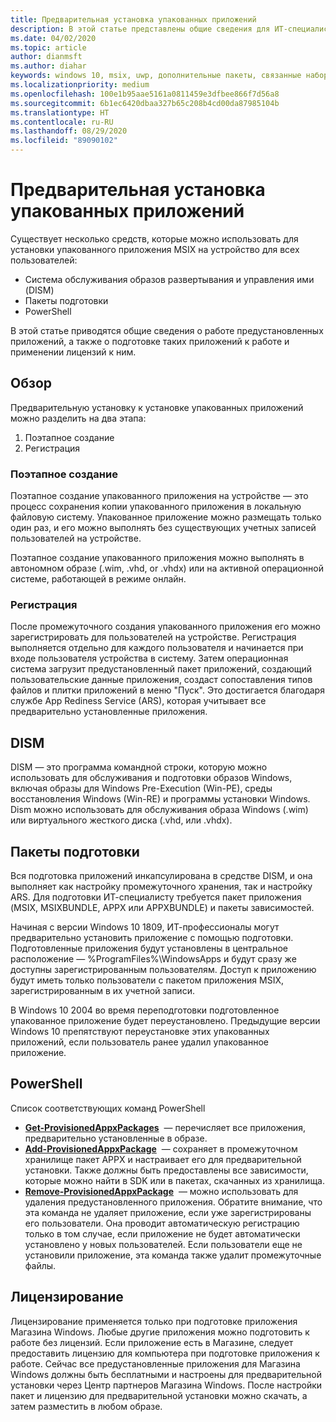 ```yaml
---
title: Предварительная установка упакованных приложений
description: В этой статье представлены общие сведения для ИТ-специалистов.
ms.date: 04/02/2020
ms.topic: article
author: dianmsft
ms.author: diahar
keywords: windows 10, msix, uwp, дополнительные пакеты, связанные наборы, расширение пакета, visual studio, dism, предустановить, предустановка, упакованные приложения
ms.localizationpriority: medium
ms.openlocfilehash: 100e1b95aae5161a0811459e3dfbee866f7d56a8
ms.sourcegitcommit: 6b1ec6420dbaa327b65c208b4cd00da87985104b
ms.translationtype: HT
ms.contentlocale: ru-RU
ms.lasthandoff: 08/29/2020
ms.locfileid: "89090102"
---
```

# <a name="preinstalling-packaged-apps"></a>Предварительная установка упакованных приложений
Существует несколько средств, которые можно использовать для установки упакованного приложения MSIX на устройство для всех пользователей:

- Система обслуживания образов развертывания и управления ими (DISM)
- Пакеты подготовки
- PowerShell

В этой статье приводятся общие сведения о работе предустановленных приложений, а также о подготовке таких приложений к работе и применении лицензий к ним. 

## <a name="overview"></a>Обзор
Предварительную установку к установке упакованных приложений можно разделить на два этапа: 
1. Поэтапное создание
1. Регистрация

### <a name="staging"></a>Поэтапное создание
Поэтапное создание упакованного приложения на устройстве — это процесс сохранения копии упакованного приложения в локальную файловую систему. Упакованное приложение можно размещать только один раз, и его можно выполнять без существующих учетных записей пользователей на устройстве.

Поэтапное создание упакованного приложения можно выполнять в автономном образе (.wim, .vhd, or .vhdx) или на активной операционной системе, работающей в режиме онлайн. 

### <a name="registration"></a>Регистрация
После промежуточного создания упакованного приложения его можно зарегистрировать для пользователей на устройстве. Регистрация выполняется отдельно для каждого пользователя и начинается при входе пользователя устройства в систему. Затем операционная система загрузит предустановленный пакет приложений, создающий пользовательские данные приложения, создаст сопоставления типов файлов и плитки приложений в меню "Пуск". Это достигается благодаря службе App Rediness Service (ARS), которая учитывает все предварительно установленные приложения. 

## <a name="dism"></a>DISM
DISM — это программа командной строки, которую можно использовать для обслуживания и подготовки образов Windows, включая образы для Windows Pre-Execution (Win-PE), среды восстановления Windows (Win-RE) и программы установки Windows. Dism можно использовать для обслуживания образа Windows (.wim) или виртуального жесткого диска (.vhd, или .vhdx).

## <a name="provisioning-packages"></a>Пакеты подготовки
Вся подготовка приложений инкапсулирована в средстве DISM, и она выполняет как настройку промежуточного хранения, так и настройку ARS. Для подготовки ИТ-специалисту требуется пакет приложения (MSIX, MSIXBUNDLE, APPX или APPXBUNDLE) и пакеты зависимостей. 

Начиная с версии Windows 10 1809, ИТ-профессионалы могут предварительно установить приложение с помощью подготовки. Подготовленные приложения будут установлены в центральное расположение — %ProgramFiles%\WindowsApps и будут сразу же доступны зарегистрированным пользователям. Доступ к приложению будут иметь только пользователи с пакетом приложения MSIX, зарегистрированным в их учетной записи.

В Windows 10 2004 во время переподготовки подготовленное упакованное приложение будет переустановлено. Предыдущие версии Windows 10 препятствуют переустановке этих упакованных приложений, если пользователь ранее удалил упакованное приложение.

## <a name="powershell"></a>PowerShell
Список соответствующих команд PowerShell
* **[Get-ProvisionedAppxPackages](/powershell/module/dism/get-appxprovisionedpackage?view=win10-ps)**  — перечисляет все приложения, предварительно установленные в образе.
* **[Add-ProvisionedAppxPackage](/powershell/module/dism/add-appxprovisionedpackage?view=win10-ps)**  — сохраняет в промежуточном хранилище пакет APPX и настраивает его для предварительной установки. Также должны быть предоставлены все зависимости, которые можно найти в SDK или в пакетах, скачанных из хранилища.
* **[Remove-ProvisionedAppxPackage](/powershell/module/dism/remove-appxprovisionedpackage?view=win10-ps)**  — можно использовать для удаления предустановленного приложения. Обратите внимание, что эта команда не удаляет приложение, если уже зарегистрированы его пользователи. Она проводит автоматическую регистрацию только в том случае, если приложение не будет автоматически установлено у новых пользователей.  Если пользователи еще не установили приложение, эта команда также удалит промежуточные файлы.

## <a name="licensing"></a>Лицензирование
Лицензирование применяется только при подготовке приложения Магазина Windows. Любые другие приложения можно подготовить к работе без лицензий. Если приложение есть в Магазине, следует предоставить лицензию для компьютера при подготовке приложения к работе. Сейчас все предустановленные приложения для Магазина Windows должны быть бесплатными и настроены для предварительной установки через Центр партнеров Магазина Windows. После настройки пакет и лицензию для предварительной установки можно скачать, а затем разместить в любом образе.